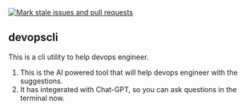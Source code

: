 [![Mark stale issues and pull requests](https://github.com/adevops01/devopscli/actions/workflows/stale.yml/badge.svg)](https://github.com/adevops01/devopscli/actions/workflows/stale.yml)

## devopscli

This is a cli utility to help devops engineer.
1. This is the AI powered tool that will help devops engineer with the suggestions.
2. It has integerated with Chat-GPT, so you can ask questions in the terminal now. 
